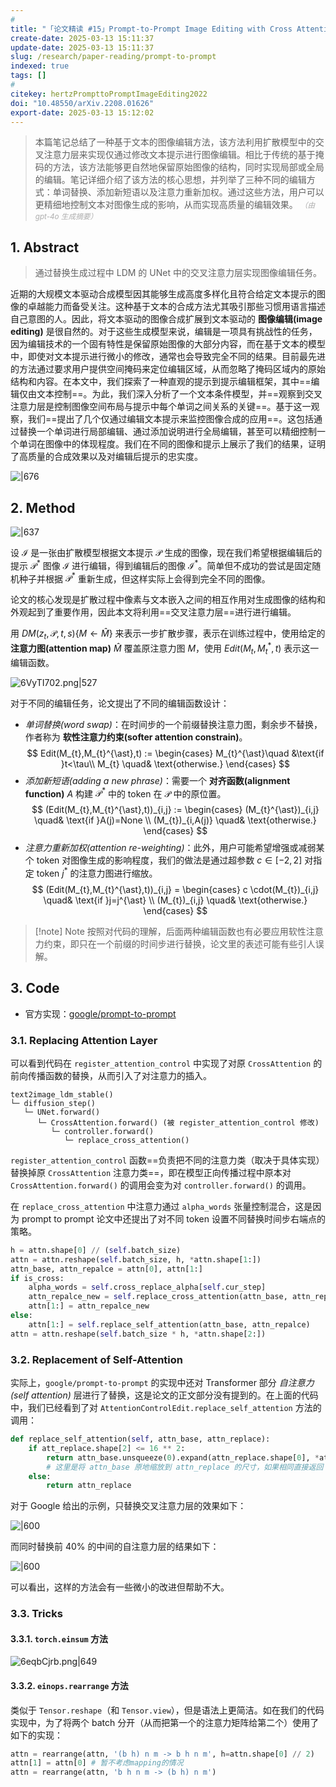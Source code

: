 ```yaml
---
# 
title: "「论文精读 #15」Prompt-to-Prompt Image Editing with Cross Attention Control"
create-date: 2025-03-13 15:11:37
update-date: 2025-03-13 15:11:37
slug: /research/paper-reading/prompt-to-prompt
indexed: true
tags: []
# 
citekey: hertzPrompttoPromptImageEditing2022
doi: "10.48550/arXiv.2208.01626" 
export-date: 2025-03-13 15:12:02
---
```




> 本篇笔记总结了一种基于文本的图像编辑方法，该方法利用扩散模型中的交叉注意力层来实现仅通过修改文本提示进行图像编辑。相比于传统的基于掩码的方法，该方法能够更自然地保留原始图像的结构，同时实现局部或全局的编辑。笔记详细介绍了该方法的核心思想，并列举了三种不同的编辑方式：单词替换、添加新短语以及注意力重新加权。通过这些方法，用户可以更精细地控制文本对图像生成的影响，从而实现高质量的编辑效果。 <small style="font-style: italic; opacity: 0.5">（由 gpt-4o 生成摘要）</small>

<!-- more -->

## 1. Abstract

> 通过替换生成过程中 LDM 的 UNet 中的交叉注意力层实现图像编辑任务。

近期的大规模文本驱动合成模型因其能够生成高度多样化且符合给定文本提示的图像的卓越能力而备受关注。这种基于文本的合成方法尤其吸引那些习惯用语言描述自己意图的人。因此，将文本驱动的图像合成扩展到文本驱动的 **图像编辑(image editing)** 是很自然的。对于这些生成模型来说，编辑是一项具有挑战性的任务，因为编辑技术的一个固有特性是保留原始图像的大部分内容，而在基于文本的模型中，即使对文本提示进行微小的修改，通常也会导致完全不同的结果。目前最先进的方法通过要求用户提供空间掩码来定位编辑区域，从而忽略了掩码区域内的原始结构和内容。在本文中，我们探索了一种直观的提示到提示编辑框架，其中==编辑仅由文本控制==。为此，我们深入分析了一个文本条件模型，并==观察到交叉注意力层是控制图像空间布局与提示中每个单词之间关系的关键==。基于这一观察，我们==提出了几个仅通过编辑文本提示来监控图像合成的应用==。这包括通过替换一个单词进行局部编辑、通过添加说明进行全局编辑，甚至可以精细控制一个单词在图像中的体现程度。我们在不同的图像和提示上展示了我们的结果，证明了高质量的合成效果以及对编辑后提示的忠实度。

![|676](https://img.memset0.cn/2025/03/13/X0rxdtWL.png)

## 2. Method

![|637](https://img.memset0.cn/2025/03/13/P2i3KNeo.png)

设 $\mathcal{I}$ 是一张由扩散模型根据文本提示 $\mathcal{P}$ 生成的图像，现在我们希望根据编辑后的提示 $\mathcal{P}^{\ast}$ 图像 $\mathcal{I}$ 进行编辑，得到编辑后的图像 $\mathcal{I}^{\ast}$。简单但不成功的尝试是固定随机种子并根据 $\mathcal{P}^{\ast}$ 重新生成，但这样实际上会得到完全不同的图像。

论文的核心发现是扩散过程中像素与文本嵌入之间的相互作用对生成图像的结构和外观起到了重要作用，因此本文将利用==交叉注意力层==进行进行编辑。

用 $DM(z_{t},\mathcal{P},t,s) \{  M\leftarrow \hat{M} \}$ 来表示一步扩散步骤，表示在训练过程中，使用给定的 **注意力图(attention map)** $\hat{M}$ 覆盖原注意力图 $M$，使用 $Edit(M_{t},M_{t}^{\ast},t)$ 表示这一编辑函数。

![6VyTI702.png|527](https://img.memset0.cn/2025/03/13/6VyTI702.png)

对于不同的编辑任务，论文提出了不同的编辑函数设计：

- _单词替换(word swap)_：在时间步的一个前缀替换注意力图，剩余步不替换，作者称为 **软性注意力约束(softer attention constrain)**。
    $$
    Edit(M_{t},M_{t}^{\ast},t) := \begin{cases}
    M_{t}^{\ast}\quad &\text{if }t<\tau\\
    M_{t} \quad& \text{otherwise.}
    \end{cases}
    $$
- _添加新短语(adding a new phrase)_：需要一个 **对齐函数(alignment function)** $A$ 构建 $\mathcal{P}^{\ast}$ 中的 token 在 $\mathcal{P}$ 中的原位置。
    $$
        (Edit(M_{t},M_{t}^{\ast},t))_{i,j} := \begin{cases}
    (M_{t}^{\ast})_{i,j} \quad& \text{if }A(j)=None \\
    (M_{t})_{i,A(j)} \quad& \text{otherwise.}
    \end{cases}
    $$
- _注意力重新加权(attention re-weighting)_：此外，用户可能希望增强或减弱某个 token 对图像生成的影响程度，我们的做法是通过超参数 $c\in [-2,2]$ 对指定 token $j^{\ast}$ 的注意力图进行缩放。
    $$
    (Edit(M_{t},M_{t}^{\ast},t))_{i,j} = \begin{cases}
    c \cdot(M_{t})_{i,j} \quad& \text{if }j=j^{\ast} \\
    (M_{t})_{i,j} \quad& \text{otherwise.}
    \end{cases}
    $$

> [!note] Note
> 按照对代码的理解，后面两种编辑函数也有必要应用软性注意力约束，即只在一个前缀的时间步进行替换，论文里的表述可能有些引人误解。

## 3. Code

- 官方实现：[google/prompt-to-prompt](https://github.com/google/prompt-to-prompt)

### 3.1. Replacing Attention Layer

可以看到代码在 `register_attention_control` 中实现了对原 `CrossAttention` 的前向传播函数的替换，从而引入了对注意力的插入。

```plain
text2image_ldm_stable()
└─ diffusion_step()
   └─ UNet.forward()
      └─ CrossAttention.forward() (被 register_attention_control 修改)
         └─ controller.forward()
            └─ replace_cross_attention()
```

`register_attention_control` 函数==负责把不同的注意力类（取决于具体实现）替换掉原 `CrossAttention` 注意力类==，即在模型正向传播过程中原本对 `CrossAttention.forward()` 的调用会变为对 `controller.forward()` 的调用。

在 `replace_cross_attention` 中注意力通过 `alpha_words` 张量控制混合，这是因为 prompt to prompt 论文中还提出了对不同 token 设置不同替换时间步右端点的策略。

```python
h = attn.shape[0] // (self.batch_size)
attn = attn.reshape(self.batch_size, h, *attn.shape[1:])
attn_base, attn_repalce = attn[0], attn[1:]
if is_cross:
	alpha_words = self.cross_replace_alpha[self.cur_step]
	attn_repalce_new = self.replace_cross_attention(attn_base, attn_repalce) * alpha_words + (1 - alpha_words) * attn_repalce # 这里使用 alpha_words 控制替换强度从而根据token控制注意力是否替换
	attn[1:] = attn_repalce_new
else:
	attn[1:] = self.replace_self_attention(attn_base, attn_repalce)
attn = attn.reshape(self.batch_size * h, *attn.shape[2:])
```

### 3.2. Replacement of Self-Attention

实际上，`google/prompt-to-prompt` 的实现中还对 Transformer 部分 _自注意力(self attention)_ 层进行了替换，这是论文的正文部分没有提到的。在上面的代码中，我们已经看到了对 `AttentionControlEdit.replace_self_attention` 方法的调用：

```python
def replace_self_attention(self, attn_base, attn_replace):
	if att_replace.shape[2] <= 16 ** 2:
		return attn_base.unsqueeze(0).expand(attn_replace.shape[0], *attn_base.shape)
		# 这里是将 attn_base 原地缩放到 attn_replace 的尺寸，如果相同直接返回 attn_base 也是一样的效果（我的实现就是这样）
	else:
		return attn_replace
```

对于 Google 给出的示例，只替换交叉注意力层的效果如下：

![|600](https://img.memset0.cn/2025/03/17/uOnDdEoI.png)

而同时替换前 40% 的中间的自注意力层的结果如下：

![|600](https://img.memset0.cn/2025/03/17/lM5NSko2.png)

可以看出，这样的方法会有一些微小的改进但帮助不大。

### 3.3. Tricks

#### 3.3.1. `torch.einsum` 方法

![6eqbCjrb.png|649](https://img.memset0.cn/2025/03/15/6eqbCjrb.png)

#### 3.3.2. `einops.rearrange` 方法

类似于 `Tensor.reshape`（和 `Tensor.view`），但是语法上更简洁。如在我们的代码实现中，为了将两个 batch 分开（从而把第一个的注意力矩阵给第二个）使用了如下的实现：

```python
attn = rearrange(attn, '(b h) n m -> b h n m', h=attn.shape[0] // 2)
attn[1] = attn[0] # 暂不考虑mapping的情况
attn = rearrange(attn, 'b h n m -> (b h) n m')
```




